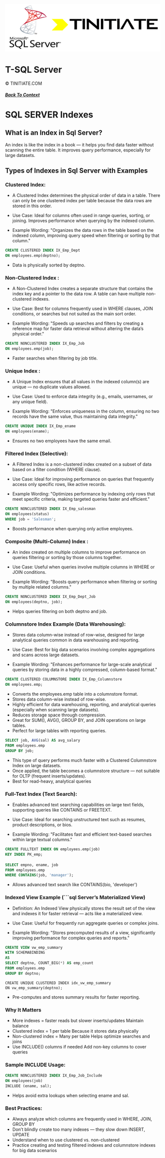 ![Tinitiate SQLSERVER Training](./sqlserver_tinitiate.png)

# T-SQL Server
&copy; TINITIATE.COM

##### [Back To Context](./README.md)


# SQL SERVER Indexes

## What is an Index in Sql Server?
An index is like the index in a book — it helps you find data faster without scanning the entire table.
It improves query performance, especially for large datasets.

## Types of Indexes in Sql Server with Examples

### Clustered Index: 
* A Clustered Index determines the physical order of data in a table. There can only be one clustered index per table because the data rows are stored in this order.

* Use Case: Ideal for columns often used in range queries, sorting, or joining. Improves performance when querying by the indexed column.

* Example Wording: "Organizes the data rows in the table based on the indexed column, improving query speed when filtering or sorting by that column."


```sql
CREATE CLUSTERED INDEX IX_Emp_Dept
ON employees.emp(deptno);
```
* Data is physically sorted by deptno.

### Non-Clustered Index :

* A Non-Clustered Index creates a separate structure that contains the index key and a pointer to the data row. A table can have multiple non-clustered indexes.

* Use Case: Best for columns frequently used in WHERE clauses, JOIN conditions, or searches but not suited as the main sort order.

* Example Wording: "Speeds up searches and filters by creating a reference map for faster data retrieval without altering the data’s physical order."

```sql
CREATE NONCLUSTERED INDEX IX_Emp_Job
ON employees.emp(job);
```
* Faster searches when filtering by job title.
 
### Unique Index :
* A Unique Index ensures that all values in the indexed column(s) are unique — no duplicate values allowed.

* Use Case: Used to enforce data integrity (e.g., emails, usernames, or any unique field).

* Example Wording: "Enforces uniqueness in the column, ensuring no two records have the same value, thus maintaining data integrity."

```sql
CREATE UNIQUE INDEX IX_Emp_ename
ON employees(ename);
```
* Ensures no two employees have the same email.

### Filtered Index (Selective):
* A Filtered Index is a non-clustered index created on a subset of data based on a filter condition (WHERE clause).

* Use Case: Ideal for improving performance on queries that frequently access only specific rows, like active records.

* Example Wording: "Optimizes performance by indexing only rows that meet specific criteria, making targeted queries faster and efficient."

```sql
CREATE NONCLUSTERED INDEX IX_Emp_salesman
ON employees(status)
WHERE job = 'Salesman';
```
* Boosts performance when querying only active employees.

### Composite (Multi-Column) Index :

* An index created on multiple columns to improve performance on queries filtering or sorting by those columns together.

* Use Case: Useful when queries involve multiple columns in WHERE or JOIN conditions.

* Example Wording: "Boosts query performance when filtering or sorting by multiple related columns."

```sql
CREATE NONCLUSTERED INDEX IX_Emp_Dept_Job
ON employees(deptno, job);
```

* Helps queries filtering on both deptno and job.

### Columnstore Index Example (Data Warehousing):

* Stores data column-wise instead of row-wise, designed for large analytical queries common in data warehousing and reporting.

* Use Case: Best for big data scenarios involving complex aggregations and scans across large datasets.

* Example Wording: "Enhances performance for large-scale analytical queries by storing data in a highly compressed, column-based format."

```sql
CREATE CLUSTERED COLUMNSTORE INDEX IX_Emp_Columnstore
ON employees.emp;
```
* Converts the employees.emp table into a columnstore format.
* Stores data column-wise instead of row-wise.
* Highly efficient for data warehousing, reporting, and analytical queries (especially when scanning large datasets).
* Reduces storage space through compression.
* Great for SUM(), AVG(), GROUP BY, and JOIN operations on large tables.
* Perfect for large tables with reporting queries.

```sql
SELECT job, AVG(sal) AS avg_salary
FROM employees.emp
GROUP BY job;
```

* This type of query performs much faster with a Clustered Columnstore Index on large datasets.
* Once applied, the table becomes a columnstore structure — not suitable for OLTP (frequent inserts/updates).
* Best for read-heavy, analytical queries  

### Full-Text Index (Text Search):

* Enables advanced text searching capabilities on large text fields, supporting queries like CONTAINS or FREETEXT.

* Use Case: Ideal for searching unstructured text such as resumes, product descriptions, or bios.

* Example Wording: "Facilitates fast and efficient text-based searches within large textual columns."

```sql
CREATE FULLTEXT INDEX ON employees.emp(job)
KEY INDEX PK_emp;

SELECT empno, ename, job
FROM employees.emp
WHERE CONTAINS(job, 'manager');

```

* Allows advanced text search like CONTAINS(bio, 'developer')

### Indexed View Example (```sql Server’s Materialized View)
* Definition: An Indexed View physically stores the result set of the view and indexes it for faster retrieval — acts like a materialized view.

* Use Case: Useful for frequently run aggregate queries or complex joins.

* Example Wording: "Stores precomputed results of a view, significantly improving performance for complex queries and reports."

```sql
CREATE VIEW vw_emp_summary
WITH SCHEMABINDING
AS
SELECT deptno, COUNT_BIG(*) AS emp_count
FROM employees.emp
GROUP BY deptno;
```
```
CREATE UNIQUE CLUSTERED INDEX idx_vw_emp_summary
ON vw_emp_summary(deptno);
```
* Pre-computes and stores summary results for faster reporting.

### Why It Matters
* More indexes = faster reads but slower inserts/updates	Maintain balance
* Clustered index = 1 per table	Because it stores data physically
* Non-clustered index = Many per table	Helps optimize searches and joins
* Use INCLUDE() columns if needed	Add non-key columns to cover queries
### Sample INCLUDE Usage:
```sql
CREATE NONCLUSTERED INDEX IX_Emp_Job_Include
ON employees(job)
INCLUDE (ename, sal);
```
* Helps avoid extra lookups when selecting ename and sal.

### Best Practices:
* Always analyze which columns are frequently used in WHERE, JOIN, GROUP BY
* Don’t blindly create too many indexes — they slow down INSERT, UPDATE
* Understand when to use clustered vs. non-clustered
* Practice creating and testing filtered indexes and columnstore indexes for big data scenarios


